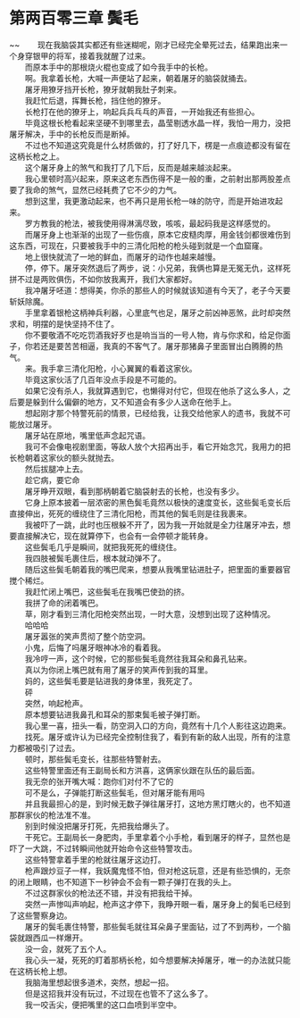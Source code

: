 # 第两百零三章 鬓毛

~~
            　　现在我脑袋其实都还有些迷糊呢，刚才已经完全晕死过去，结果跑出来一个身穿银甲的将军，接着我就醒了过来。<br>　　而原本手中的那根烧火棍也变成了如今我手中的长枪。<br>　　啊。我拿着长枪，大喊一声便站了起来，朝着屠牙的脑袋就捅去。<br>　　屠牙用獠牙挡开长枪，獠牙就朝我肚子刺来。<br>　　我赶忙后退，挥舞长枪，挡住他的獠牙。<br>　　长枪打在他的獠牙上，响起兵兵乓乓的声音，一开始我还有些担心。<br>　　毕竟这根长枪看起来坚硬不到哪里去，晶莹剔透水晶一样，我怕一用力，没把屠牙解决，手中的长枪反而是断掉。<br>　　不过也不知道这究竟是什么材质做的，打了好几下，楞是一点痕迹都没有留在这柄长枪之上。<br>　　这个屠牙身上的煞气和我打了几下后，反而是越来越淡起来。<br>　　我心里顿时高兴起来，原来这老东西伤得不是一般的重，之前射出那两股差点要了我命的煞气，显然已经耗费了它不少的力气。<br>　　想到这里，我更激动起来，也不再只是用长枪一味的防守，而是开始进攻起来。<br>　　罗方教我的枪法，被我使用得淋漓尽致，咳咳，最起码我是这样感觉的。<br>　　而屠牙身上也渐渐的出现了一些伤痕，原本它皮糙肉厚，用金钱剑都很难伤到这东西，可现在，只要被我手中的三清化阳枪的枪头碰到就是一个血窟窿。<br>　　地上很快就流了一地的鲜血，而屠牙的动作也越来越慢。<br>　　停，停下。屠牙突然退后了两步，说：小兄弟，我俩也算是无冤无仇，这样死拼不过是两败俱伤，不如你放我离开，我们大家都好。<br>　　我冲屠牙呸道：想得美，你杀的那些人的时候就该知道有今天了，老子今天要斩妖除魔。<br>　　手里拿着银枪这柄神兵利器，心里底气也足，屠牙之前凶神恶煞，此时却突然求和，明摆的是快坚持不住了。<br>　　你不要敬酒不吃吃罚酒我好歹也是响当当的一号人物，肯与你求和，给足你面子，你若还是要苦苦相逼，我真的不客气了。屠牙那猪鼻子里面冒出白腾腾的热气。<br>　　来。我手拿三清化阳枪，小心翼翼的看着这家伙。<br>　　毕竟这家伙活了几百年没点手段是不可能的。<br>　　如果它没有杀人，我就算遇到它，也懒得对付它，但现在他杀了这么多人，之后要是躲到什么偏僻的地方，又不知道会有多少人送命在他手上。<br>　　想起刚才那个特警死前的情景，已经给我，让我交给他家人的遗书，我就不可能放过屠牙。<br>　　屠牙站在原地，嘴里低声念起咒语。<br>　　我可不会像电视剧里面，等敌人放个大招再出手，看它开始念咒，我用力的把长枪朝着这家伙的额头就抛去。<br>　　然后拔腿冲上去。<br>　　趁它病，要它命<br>　　屠牙睁开双眼，看到那柄朝着它脑袋射去的长枪，也没有多少。<br>　　它身上原本披着一层浓密的黑色鬓毛竟然以极快的速度变长，这些鬓毛变长后直接伸出，死死的缠绕住了三清化阳枪，而其他的鬓毛则是往我裹来。<br>　　我被吓了一跳，此时也压根躲不开了，因为我一开始就是全力往屠牙冲去，想要直接解决它，现在就算停下，也会有一会停顿才能转身。<br>　　这些鬓毛几乎是瞬间，就把我死死的缠绕住。<br>　　我四肢被鬓毛裹住后，根本就动弹不了。<br>　　随后这些鬓毛朝着我的嘴巴爬来，想要从我嘴里钻进肚子，把里面的重要器官搅个稀烂。<br>　　我赶忙闭上嘴巴，这些鬓毛在我嘴巴使劲的挤。<br>　　我拼了命的闭着嘴巴。<br>　　草，刚才看到三清化阳枪突然出现，一时大意，没想到出现了这种情况。<br>　　哈哈哈<br>　　屠牙嚣张的笑声贯彻了整个防空洞。<br>　　小鬼，后悔了吗屠牙眼神冰冷的看着我。<br>　　我冷哼一声，这个时候，它的那些鬓毛竟然往我耳朵和鼻孔钻来。<br>　　真以为你闭上嘴巴就有用了屠牙的笑声传到我的耳里。<br>　　妈的，这些鬓毛要是钻进我的身体里，我死定了。<br>　　砰<br>　　突然，响起枪声。<br>　　原本想要钻进我鼻孔和耳朵的那束鬓毛被子弹打断。<br>　　我心里一喜，扭头一看，防空洞入口的方向，竟然有十几个人影往这边跑来。<br>　　找死。屠牙或许认为已经完全控制住我了，看到有新的敌人出现，所有的注意力都被吸引了过去。<br>　　顿时，那些鬓毛变长，往那些特警射去。<br>　　这些特警里面还有王副局长和方洪喜，这俩家伙跟在队伍的最后面。<br>　　我无奈的张开嘴大喊：跑你们对付不了它的<br>　　可不是么，子弹能打断这些鬓毛，但对屠牙能有用吗<br>　　并且我最担心的是，到时候无数子弹往屠牙打，这地方黑灯瞎火的，也不知道那群家伙的枪法准不准。<br>　　别到时候没把屠牙打死，先把我给爆头了。<br>　　干死它。王副局长一身肥肉，手里拿着个小手枪，看到屠牙的样子，显然也是吓了一大跳，不过转瞬间他就开始命令这些特警攻击。<br>　　这些特警拿着手里的枪就往屠牙这边打。<br>　　枪声跟炒豆子一样，我妖魔鬼怪不怕，但对枪这玩意，还是有些恐惧的，无奈的闭上眼睛，也不知道下一秒钟会不会有一颗子弹打在我的头上。<br>　　不过这群家伙的枪法还不错，并没有把我给干掉。<br>　　突然一声惨叫声响起，枪声这才停下，我睁开眼一看，屠牙身上的鬓毛已经到了这些警察身边。<br>　　屠牙的鬓毛裹住特警，那些鬓毛就往耳朵鼻子里面钻，过了不到两秒，一个脑袋就跟西瓜一样爆开。<br>　　没一会，就死了五个人。<br>　　我心头一凝，死死的盯着那柄长枪，如今想要解决掉屠牙，唯一的办法就只能在这柄长枪上想。<br>　　我脑海里想起很多道术，突然，想起一招。<br>　　但是这招我并没有玩过，不过现在也管不了这么多了。<br>　　我一咬舌尖，便把嘴里的这口血喷到半空中。<br>
	